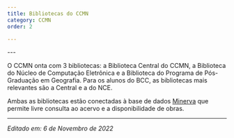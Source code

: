 ```yaml
---
title: Bibliotecas do CCMN
category: CCMN
order: 2

---
```


<TEXTO>
---

O CCMN onta com 3 bibliotecas: a Biblioteca Central do CCMN, a Biblioteca do Núcleo de Computação Eletrônica e a Biblioteca do Programa de Pós-Graduação em Geografia. Para os alunos do BCC, as bibliotecas mais relevantes são a Central e a do NCE.
  
Ambas as bibliotecas estão conectadas à base de dados <a href="https://minerva.ufrj.br/">Minerva</a> que permite livre consulta ao acervo e a disponibilidade de obras.

---

*Editado em: 6 de Novembro de 2022*
